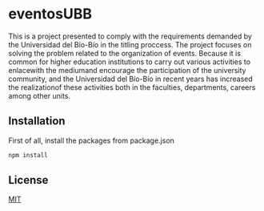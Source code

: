 # eventosUBB
This is a project presented to comply with the requirements demanded by the Universidad del Bío-Bío in the titling proccess. The project focuses on solving the problem related to the organization of events. Because it is common for higher education institutions to carry out various activities to enlacewith the mediumand  encourage  the  participation  of  the  university  community,  and  the Universidad  del  Bío-Bío in recent  years  has  increased  the realizationof  these  activities  both  in  the  faculties,  departments, careers among other units.

## Installation
First of all, install the packages from package.json

```bash
npm install
```
## License
[MIT](https://choosealicense.com/licenses/mit/)
